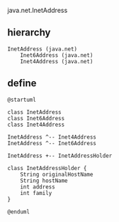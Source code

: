 java.net.InetAddress

## hierarchy
```
InetAddress (java.net)
    Inet6Address (java.net)
    Inet4Address (java.net)
```

## define
```plantuml
@startuml

class InetAddress 
class Inet6Address
class Inet4Address

InetAddress ^-- Inet4Address
InetAddress ^-- Inet6Address

InetAddress +-- InetAddressHolder

class InetAddressHolder {
    String originalHostName
    String hostName
    int address
    int family
}

@enduml
```